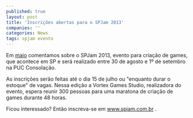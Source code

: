 ```yaml
---
published: true
layout: post
title: 'Inscrições abertas para o SPJam 2013'
companies: ''
categories: News
tags: spjam evento
---
```


 
Em <a href="http://jogosdaqui.blog.uol.com.br/arch2013-05-01_2013-05-31.html#2013_05-06_19_14_52-154784552-0" target="_blank">maio</a>
 comentamos sobre o SPJam 2013, evento para cria&#231;&#227;o de games, que acontece em SP e ser&#225; realizado entre 30 de agosto e 1&#186; de setembro na PUC Consola&#231;&#227;o.
 
As inscri&#231;&#245;es ser&#227;o feitas at&#233; o dia 15 de julho ou &quot;enquanto durar o estoque&quot; de vagas.
Nessa edi&#231;&#227;o a Vortex Games Studio, realizadora do evento, espera reunir 300 pessoas para uma maratona de cria&#231;&#227;o de games durante 48 horas.
 
Ficou interessado? Ent&#227;o inscreva-se em <a href="http://www.spjam.com.br" target="_blank">www.spjam.com.br</a>
.
